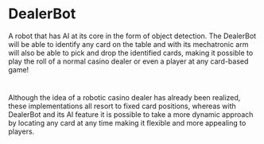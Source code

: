 # DealerBot
A robot that has AI at its core in the form of object detection. The DealerBot will be able to identify any card on the table and with its mechatronic arm will also be able to pick and drop the identified cards, making it possible to play the roll of a normal casino dealer or even a player at any card-based game!

#
Although the idea of a robotic casino dealer has already been realized, these implementations all resort to fixed card positions, whereas with DealerBot and its AI feature it is possible to take a more dynamic approach by locating any card at any time making it flexible and
more appealing to players. 
